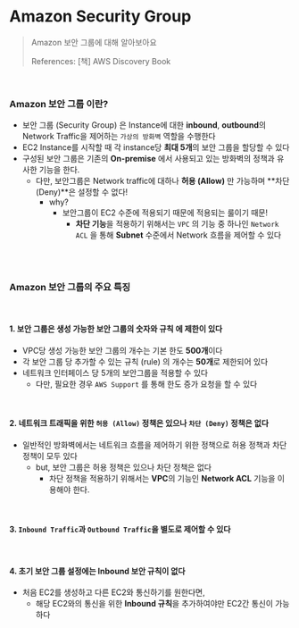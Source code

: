 # Amazon Security Group

> Amazon 보안 그룹에 대해 알아보아요
>
> References: [책] AWS Discovery Book

<br>

### Amazon 보안 그룹 이란?

- 보안 그룹 (Security Group) 은 Instance에 대한 **inbound**, **outbound**의 Network Traffic을 제어하는 `가상의 방화벽` 역할을 수행한다
- EC2 Instance를 시작할 때 각 instance당 **최대 5개**의 보안 그룹을 할당할 수 있다
- 구성된 보안 그룹은 기존의 **On-premise** 에서 사용되고 있는 방화벽의 정책과 유사한 기능을 한다.
  - 다만, 보안그룹은 Network traffic에 대하나 **허용 (Allow)** 만 가능하며 **차단 (Deny)**은 설정할 수 없다!
    - why?
      - 보안그룹이 EC2 수준에 적용되기 때문에 적용되는 룰이기 때문!
        - **차단 기능**을 적용하기 위해서는 `VPC` 의 기능 중 하나인 `Network ACL` 을 통해 **Subnet** 수준에서 Network 흐름을 제어할 수 있다

<br>

<br>

### Amazon 보안 그룹의 주요 특징

<br>

#### 1. 보안 그룹은 생성 가능한 보안 그룹의 **숫자**와 **규칙** 에 제한이 있다

- VPC당 생성 가능한 보안 그룹의 개수는 기본 한도 **500개**이다
- 각 보안 그룹 당 추가할 수 있는 규칙 (rule) 의 개수는 **50개**로 제한되어 있다
- 네트워크 인터페이스 당 5개의 보안그룹을 적용할 수 있다
  - 다만, 필요한 경우 `AWS Support` 를 통해 한도 증가 요청을 할 수 있다

<br>

#### 2. 네트워크 트래픽을 위한 `허용 (Allow)` 정책은 있으나 `차단 (Deny)` 정책은 없다

- 일반적인 방화벽에서는 네트워크 흐름을 제어하기 위한 정책으로 허용 정책과 차단 정책이 모두 있다
  - but, 보안 그룹은 허용 정책은 있으나 차단 정책은 없다
    - 차단 정책을 적용하기 위해서는 **VPC**의 기능인 **Network ACL** 기능을 이용해야 한다.

<br>

#### 3. `Inbound Traffic`과 `Outbound Traffic`을 별도로 제어할 수 있다

<br>

#### 4. 초기 보안 그룹 설정에는 Inbound 보안 규칙이 없다

- 처음 EC2를 생성하고 다른 EC2와 통신하기를 원한다면,
  - 해당 EC2와의 통신을 위한 **Inbound 규칙**을 추가하여야만 EC2간 통신이 가능하다
